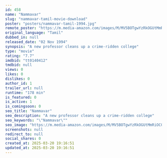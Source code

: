 ```yaml
---
id: 458
name: "Nammavar"
slug: "nammavar-tamil-movie-download"
poster: "posters/nammavar-tamil-1994.jpg"
remote_poster: "https://m.media-amazon.com/images/M/MV5BOTgwYzRkOGUtMmRiOC00MzljLTg5N2QtOTUxM2QyNjBkMTMxXkEyXkFqcGc@._V1_SX300.jpg"
original_language: "Tamil"
dubbed_in: null
released_date: "02 Nov 1994"
synopsis: "A new professor cleans up a crime-ridden college"
type: "movie"
rating: "7.7"
imdbid: "tt0140412"
tmdbid: null
views: 0
likes: 0
dislikes: 0
author_id: 1
trailer_url: null
runtime: "178 min"
is_featured: 0
is_active: 1
is_comingsoon: 0
seo_title: "Nammavar"
seo_description: "A new professor cleans up a crime-ridden college"
seo_keywords: "\"Nammavar\""
seo_image: "https://m.media-amazon.com/images/M/MV5BOTgwYzRkOGUtMmRiOC00MzljLTg5N2QtOTUxM2QyNjBkMTMxXkEyXkFqcGc@._V1_SX300.jpg"
screenshots: null
redirect_to: null
social_shares: 0
created_at: 2025-03-20 19:16:51
updated_at: 2025-03-20 19:16:51
---
```


